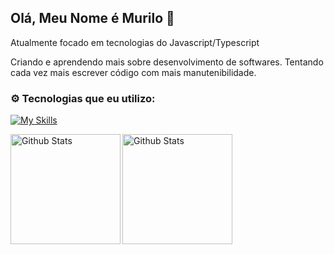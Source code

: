 ## Olá, Meu Nome é Murilo 👋

<p>Atualmente focado em tecnologias do Javascript/Typescript</p>
<p>Criando e aprendendo mais sobre desenvolvimento de softwares. Tentando cada vez mais escrever código com mais manutenibilidade.</p>

### ⚙️ Tecnologias que eu utilizo:

[![My Skills](https://skillicons.dev/icons?i=html,css,js,ts,python,nodejs,react,tailwind,vite,nextjs,fastapi,flask,postgres,redis,linux,neovim,git,github,docker)](https://skillicons.dev)

<tr>
  <td>
    <img
      style="height:11rem"
      align="left"
      src="https://github-readme-stats.vercel.app/api/top-langs/?username=MuriloObr&theme=tokyonight&hide_border=false&include_all_commits=true&count_private=true&layout=compact"
      alt="Github Stats"
    />
  </td>
  <td>
    <img
      style="height:11rem"
      align="left"
      src="https://github-readme-streak-stats.herokuapp.com/?user=MuriloObr&theme=tokyonight&hide_border=false"
      alt="Github Stats"
    />
  </td>
</tr>

